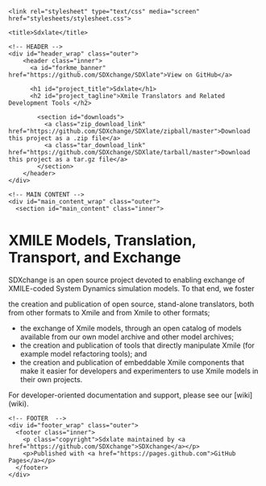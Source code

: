 ---
---

<html>

  <head>
    <meta charset='utf-8'>
    <meta http-equiv="X-UA-Compatible" content="chrome=1">
    <meta name="description" content="Sdxlate : Xmile Translators and Related Development Tools ">

    <link rel="stylesheet" type="text/css" media="screen" href="stylesheets/stylesheet.css">

    <title>Sdxlate</title>
  </head>

  <body>


    <!-- HEADER -->
    <div id="header_wrap" class="outer">
        <header class="inner">
          <a id="forkme_banner" href="https://github.com/SDXchange/SDXlate">View on GitHub</a>

          <h1 id="project_title">Sdxlate</h1>
          <h2 id="project_tagline">Xmile Translators and Related Development Tools </h2>

            <section id="downloads">
              <a class="zip_download_link" href="https://github.com/SDXchange/SDXlate/zipball/master">Download this project as a .zip file</a>
              <a class="tar_download_link" href="https://github.com/SDXchange/SDXlate/tarball/master">Download this project as a tar.gz file</a>
            </section>
        </header>
    </div>

    <!-- MAIN CONTENT -->
    <div id="main_content_wrap" class="outer">
      <section id="main_content" class="inner">

<H1>XMILE Models, Translation, Transport, and Exchange</H1>

<p>SDXchange is an open source project devoted to enabling exchange of XMILE-coded System Dynamics simulation models. To that end, we foster

<p>the creation and publication of open source, stand-alone translators, both from other formats to Xmile and from Xmile to other formats;

<UL>
<LI>the exchange of Xmile models, through an open catalog of models available from our own model archive and other model archives;</LI>

<LI>the creation and publication of tools that directly manipulate Xmile (for example model refactoring tools); and</LI>

<LI>the creation and publication of embeddable Xmile components that make it easier for developers and experimenters to use Xmile models in their own projects.</LI>

</UL>
<p>For developer-oriented documentation and support, please see our [wiki](wiki).
      </section>
    </div>

    <!-- FOOTER  -->
    <div id="footer_wrap" class="outer">
      <footer class="inner">
        <p class="copyright">Sdxlate maintained by <a href="https://github.com/SDXchange">SDXchange</a></p>
        <p>Published with <a href="https://pages.github.com">GitHub Pages</a></p>
      </footer>
    </div>
</body>
</html>